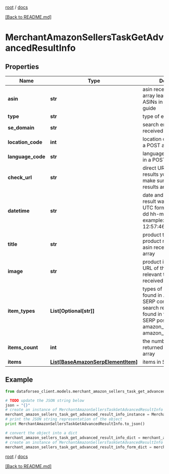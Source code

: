 [root](./../ "root") / [docs](./ "docs")

[[Back to README.md]](./../README.md "[Back to README.md]")

# MerchantAmazonSellersTaskGetAdvancedResultInfo

## Properties

Name | Type | Description | Notes
------------ | ------------- | ------------- | -------------
**asin** | **str** | asin received in a POST array learn more about ASINs in this help center guide | [optional]
**type** | **str** | type of element | [optional]
**se_domain** | **str** | search engine domain received in a POST array | [optional]
**location_code** | **int** | location code received in a POST array | [optional]
**language_code** | **str** | language code received in a POST array | [optional]
**check_url** | **str** | direct URL to Amazon results you can use it to make sure the provided results are accurate | [optional]
**datetime** | **str** | date and time when the result was received in the UTC format: “yyyy-mm-dd hh-mm-ss +00:00” example: 2019-11-15 12:57:46 +00:00 | [optional]
**title** | **str** | product title title of the product relevant to the asin received in a POST array | [optional]
**image** | **str** | product image url image URL of the product relevant to the asin received in a POST array | [optional]
**item_types** | **List[Optional[str]]** | types of search results found in Amazon Sellers SERP contains types of all search results (items) found in the returned SERP possible item types: amazon_seller_main_item, amazon_seller_item | [optional]
**items_count** | **int** | the number of results returned in the items array | [optional]
**items** | [**List[BaseAmazonSerpElementItem]**](BaseAmazonSerpElementItem.md) | items in SERP | [optional]

## Example

```python
from dataforseo_client.models.merchant_amazon_sellers_task_get_advanced_result_info import MerchantAmazonSellersTaskGetAdvancedResultInfo

# TODO update the JSON string below
json = "{}"
# create an instance of MerchantAmazonSellersTaskGetAdvancedResultInfo from a JSON string
merchant_amazon_sellers_task_get_advanced_result_info_instance = MerchantAmazonSellersTaskGetAdvancedResultInfo.from_json(json)
# print the JSON string representation of the object
print MerchantAmazonSellersTaskGetAdvancedResultInfo.to_json()

# convert the object into a dict
merchant_amazon_sellers_task_get_advanced_result_info_dict = merchant_amazon_sellers_task_get_advanced_result_info_instance.to_dict()
# create an instance of MerchantAmazonSellersTaskGetAdvancedResultInfo from a dict
merchant_amazon_sellers_task_get_advanced_result_info_form_dict = merchant_amazon_sellers_task_get_advanced_result_info.from_dict(merchant_amazon_sellers_task_get_advanced_result_info_dict)
```

  

[root](./../ "root") / [docs](./ "docs")

[[Back to README.md]](./../README.md "[Back to README.md]")